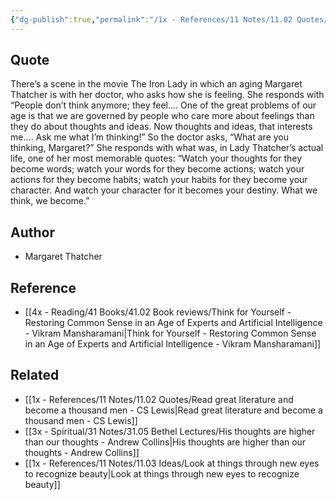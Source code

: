 ```yaml
---
{"dg-publish":true,"permalink":"/1x - References/11 Notes/11.02 Quotes/Watch your thoughts for they become words - Margaret Thatcher/","title":"Watch your thoughts for they become words - Margaret Thatcher","noteIcon":""}
---
```



## Quote
There’s a scene in the movie The Iron Lady in which an aging Margaret Thatcher is with her doctor, who asks how she is feeling. She responds with “People don’t think anymore; they feel.… One of the great problems of our age is that we are governed by people who care more about feelings than they do about thoughts and ideas. Now thoughts and ideas, that interests me.… Ask me what I’m thinking!”
So the doctor asks, “What are you thinking, Margaret?”
She responds with what was, in Lady Thatcher’s actual life, one of her most memorable quotes: “Watch your thoughts for they become words; watch your words for they become actions; watch your actions for they become habits; watch your habits for they become your character. And watch your character for it becomes your destiny. What we think, we become.”

## Author
- Margaret Thatcher

## Reference
- [[4x - Reading/41 Books/41.02 Book reviews/Think for Yourself - Restoring Common Sense in an Age of Experts and Artificial Intelligence - Vikram Mansharamani\|Think for Yourself - Restoring Common Sense in an Age of Experts and Artificial Intelligence - Vikram Mansharamani]]

## Related
- [[1x - References/11 Notes/11.02 Quotes/Read great literature and become a thousand men - CS Lewis\|Read great literature and become a thousand men - CS Lewis]]
- [[3x - Spiritual/31 Notes/31.05 Bethel Lectures/His thoughts are higher than our thoughts - Andrew Collins\|His thoughts are higher than our thoughts - Andrew Collins]]
- [[1x - References/11 Notes/11.03 Ideas/Look at things through new eyes to recognize beauty\|Look at things through new eyes to recognize beauty]]